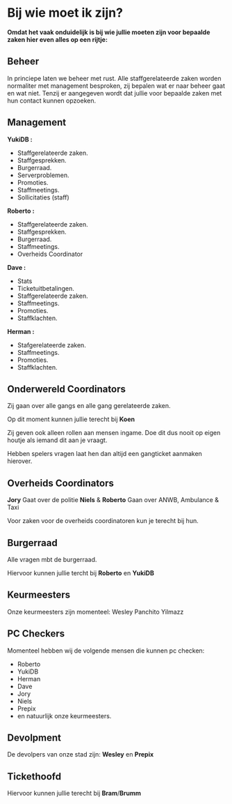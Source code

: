 # Bij wie moet ik zijn?

**Omdat het vaak onduidelijk is bij wie jullie moeten zijn voor bepaalde zaken hier even alles op een rijtje:**

## **Beheer**

  In princiepe laten we beheer met rust. Alle staffgerelateerde zaken worden normaliter met management besproken, zij bepalen wat er naar beheer gaat en wat niet. Tenzij er aangegeven wordt dat jullie voor bepaalde zaken met hun contact kunnen opzoeken.

## **Management**

**YukiDB :**

- Staffgerelateerde zaken.
- Staffgesprekken.
- Burgerraad.
- Serverproblemen.
- Promoties.
- Staffmeetings.
- Sollicitaties (staff)

**Roberto :**

- Staffgerelateerde zaken.
- Staffgesprekken.
- Burgerraad.
- Staffmeetings.
- Overheids Coordinator

**Dave :**

- Stats
- Ticketuitbetalingen.
- Staffgerelateerde zaken.
- Staffmeetings.
- Promoties.
- Staffklachten.

**Herman :**

- Stafgerelateerde zaken.
- Staffmeetings.
- Promoties.
- Staffklachten.

## **Onderwereld Coordinators**

Zij gaan over alle gangs en alle gang gerelateerde zaken.

Op dit moment kunnen jullie terecht bij **Koen** 

Zij geven ook alleen rollen aan mensen ingame. Doe dit dus nooit op eigen houtje als iemand dit aan je vraagt. 

Hebben spelers vragen laat hen dan altijd een gangticket aanmaken hierover.


## **Overheids Coordinators**

**Jory** Gaat over de politie
**Niels** & **Roberto** Gaan over ANWB, Ambulance & Taxi

Voor zaken voor de overheids coordinatoren kun je terecht bij hun. 

## **Burgerraad** 

Alle vragen mbt de burgerraad. 

Hiervoor kunnen jullie tercht bij **Roberto** en **YukiDB**

## **Keurmeesters**

Onze keurmeesters zijn momenteel: Wesley Panchito Yilmazz 

## **PC Checkers**

Momenteel hebben wij de volgende mensen die kunnen pc checken: 

- Roberto 
- YukiDB  
- Herman 
- Dave 
- Jory 
- Niels 
- Prepix 
- en natuurlijk onze keurmeesters.

## **Devolpment**

De devolpers van onze stad zijn: **Wesley** en **Prepix**

## **Tickethoofd**

Hiervoor kunnen jullie terecht bij **Bram**/**Brumm**